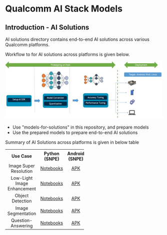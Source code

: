 # Qualcomm AI Stack Models

## Introduction - AI Solutions

AI solutions directory contains end-to-end AI solutions across various Qualcomm platforms.

Workflow to for AI solutions across platforms is given below.

<p align="center">
<img src="readme-assets/ai-solutions-workflow.jpg"
</p>

- Use "models-for-solutions" in this repository, and prepare models
- Use the prepared models to prepare end-to-end AI solutions
   
Summary of AI Solutions across platforms is given in below table

<table style="width:50%;text-align: center">
   <tr>
    <th>Use Case</th>
    <th>Python (SNPE)</th>
    <th>Android (SNPE)</th>
    <th>Python (QNN)</th>
    <th>Android (QNN)</th>
    <th>WoS</th>
    <th>RB5-LU</th>
    <th>RB5-LE</th>
    <th>QCS8550-LE</th>
  </tr>
  <tr>
    <td>Image Super Resolution</a></td>
    <td><a href="android-SNPE/01-ImageSuperResolution">Notebooks</a></td>
    <td><a href="android-SNPE/01-ImageSuperResolution">APK</a></td>
    <td><a href="android-QNN/01-ImageSuperResolution">Notebooks</a></td>
    <td><a href="android-QNN/01-ImageSuperResolution">APK</a></td>
    <td><a href="windows/electron-app-cv">WoS App</a></td>
    <td><a href="ubuntu/electron-gui">RB5 APP</a></td>
    <td><a href="QRB5165-embedded-linux">CLI</a></td>
    <td><a href="QCS8550-embedded-linux">CLI</a></td>
  </tr>
    <tr>
    <td>Low-Light Image Enhancement</a></td>
    <td><a href="android-SNPE/02-ImageEnhancement">Notebooks</a></td>
    <td><a href="android-SNPE/02-ImageEnhancement">APK</a></td>
    <td><a href="android-QNN/02-ImageEnhancement">Notebooks</a></td>
    <td><a href="android-QNN/02-ImageEnhancement">APK</a></td>
    <td><a href="windows/electron-app-cv">WoS App</a></td>
    <td><a href="ubuntu/electron-gui">RB5 APP</a></td>
    <td><a href="QRB5165-embedded-linux">CLI</a></td>
    <td><a href="QCS8550-embedded-linux">CLI</a></td>
  </tr>
  <tr>
    <td>Object Detection</a></td>
    <td><a href="android-SNPE/03-ObjectDetection">Notebooks</a></td>
    <td><a href="android-SNPE/03-ObjectDetection">APK</a></td>
    <td><a href="android-QNN/03-ObjectDetection">Notebooks</a></td>
    <td><a href="android-QNN/03-ObjectDetection">APK</a></td>
    <td><a href="windows/electron-app-cv">WoS App</a></td>
    <td><a href="ubuntu/gstreamer-cli">RB5 APP</a></td>
    <td><a href="QRB5165-embedded-linux">CLI</a></td>
    <td><a href="QCS8550-embedded-linux">CLI</a></td>
  </tr>
  <tr>
    <td>Image Segmentation</a></td>
    <td><a href="android-SNPE/04-ImageSegmentation">Notebooks</a></td>
    <td><a href="android-SNPE/04-ImageSegmentation">APK</a></td>
    <td><a href="android-QNN/04-ImageSegmentation">Notebooks</a></td>
    <td><a href="android-QNN/04-ImageSegmentation">APK</a></td>
    <td><a href="windows/electron-app-cv">WoS App</a></td>
    <td><a href="ubuntu/gstreamer-cli">RB5 APP</a></td>
    <td><a href="QRB5165-embedded-linux">CLI</a></td>
    <td><a href="QCS8550-embedded-linux">CLI</a></td>
  </tr>
  <tr>
    <td>Question-Answering</a></td>
    <td><a href="android-SNPE/05-QuestionAnswering">Notebooks</a></td>
    <td><a href="android-SNPE/05-QuestionAnswering">APK</a></td>
    <td> Not Applicable </td>
    <td> Not Applicable </td>
    <td><a href="windows/angular-app-nlp">WoS App</a></td>
    <td> Not Applicable </td>
    <td> Not Applicable </td>
    <td> Not Applicable </td>
  </tr>
</table>
